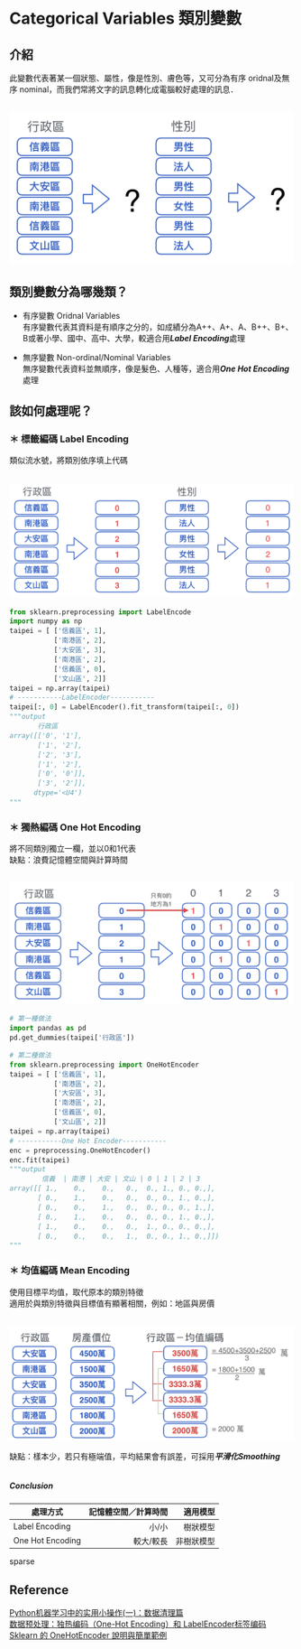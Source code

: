 # Categorical Variables 類別變數
## 介紹
此變數代表著某一個狀態、屬性，像是性別、膚色等，又可分為有序 oridnal及無序 nominal，而我們常將文字的訊息轉化成電腦較好處理的訊息．

<br><img src="Categorical Variables.png">

## 類別變數分為哪幾類？
* 有序變數 Oridnal Variables
<br>有序變數代表其資料是有順序之分的，如成績分為A++、A+、A、B++、B+、B或著小學、國中、高中、大學，較適合用***Label Encoding***處理

* 無序變數 Non-ordinal/Nominal Variables
<br>無序變數代表資料並無順序，像是髮色、人種等，適合用***One Hot Encoding***處理

## 該如何處理呢？

### ＊ 標籤編碼 Label Encoding
類似流水號，將類別依序填上代碼

<br><img src="Label Encoding.png">

```python
from sklearn.preprocessing import LabelEncode
import numpy as np
taipei = [ ['信義區', 1],
           ['南港區', 2],
           ['大安區', 3],
           ['南港區', 2],
           ['信義區', 0],
           ['文山區', 2]]
taipei = np.array(taipei)
# -----------LabelEncoder-----------
taipei[:, 0] = LabelEncoder().fit_transform(taipei[:, 0])
"""output
       行政區
array([['0', '1'],
       ['1', '2'],
       ['2', '3'],
       ['1', '2'],
       ['0', '0']],
       ['3', '2']],
      dtype='<U4')
"""
```
### ＊ 獨熱編碼 One Hot Encoding
將不同類別獨立一欄，並以0和1代表
<br>缺點：浪費記憶體空間與計算時間

<br><img src="One Hot Encoding.png">

```python
# 第一種做法
import pandas as pd
pd.get_dummies(taipei['行政區'])
```

```python
# 第二種做法
from sklearn.preprocessing import OneHotEncoder
taipei = [ ['信義區', 1],
           ['南港區', 2],
           ['大安區', 3],
           ['南港區', 2],
           ['信義區', 0],
           ['文山區', 2]]
taipei = np.array(taipei)
# -----------One Hot Encoder-----------
enc = preprocessing.OneHotEncoder()
enc.fit(taipei)
"""output
        信義  | 南港 | 大安 | 文山 | 0 | 1 | 2 | 3
array([[ 1.,    0.,    0.,   0.,  0., 1., 0., 0.,],
       [ 0.,    1.,    0.,   0.,  0., 0., 1., 0.,],
       [ 0.,    0.,    1.,   0.,  0., 0., 0., 1.,],
       [ 0.,    1.,    0.,   0.,  0., 0., 1., 0.,],
       [ 1.,    0.,    0.,   0.,  1., 0., 0., 0.,],
       [ 0.,    0.,    0.,   1.,  0., 0., 1., 0.,]])
"""
```

### ＊ 均值編碼 Mean Encoding
使用目標平均值，取代原本的類別特徵
<br>適用於與類別特徵與目標值有顯著相關，例如：地區與房價

<br><img src="Mean Encoding.png">

缺點：樣本少，若只有極端值，平均結果會有誤差，可採用***平滑化Smoothing***



```python


```

##### Conclusion
處理方式         |記憶體空間／計算時間 |適用模型
----------------|----------------:|-------:
Label Encoding  |小/小             |樹狀模型
One Hot Encoding|較大/較長          |非樹狀模型
sparse


## Reference
[Python机器学习中的实用小操作(一)：数据清理篇](https://zhuanlan.zhihu.com/p/29893734)
<br>[数据预处理：独热编码（One-Hot Encoding）和 LabelEncoder标签编码](https://www.twblogs.net/a/5baab6e32b7177781a0e6859/zh-cn/)
<br>[Sklearn 的 OneHotEncoder 說明與簡單範例](https://tree.rocks/python/sklearn-explain-onehotencoder-use/)
